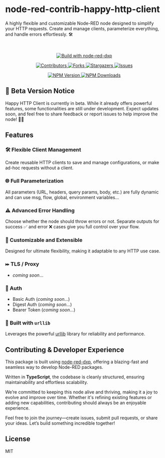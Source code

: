 # node-red-contrib-happy-http-client

A highly flexible and customizable Node-RED node designed to simplify your HTTP requests.
Create and manage clients, parameterize everything, and handle errors effortlessly. 🛠️

<br/>
<p align="center">
  <a href="https://www.npmjs.com/package/@keload/node-red-dxp" aria-label="Build with node-red-dxp">
    <img src="https://img.shields.io/badge/Build%20with-node--red--dxp-blue?style=for-the-badge" alt="Build with node-red-dxp">
  </a>
</p>
<p align="center">
    <a href="https://github.com/clement-berard/node-red-contrib-happy-http-client/graphs/contributors">
        <img src="https://img.shields.io/github/contributors/clement-berard/node-red-contrib-happy-http-client.svg?style=for-the-badge" alt="Contributors">
    </a>
    <a href="https://github.com/clement-berard/node-red-contrib-happy-http-client/network/members">
        <img src="https://img.shields.io/github/forks/clement-berard/node-red-contrib-happy-http-client.svg?style=for-the-badge" alt="Forks">
    </a>
    <a href="https://github.com/clement-berard/node-red-contrib-happy-http-client/stargazers">
        <img src="https://img.shields.io/github/stars/clement-berard/node-red-contrib-happy-http-client.svg?style=for-the-badge" alt="Stargazers">
    </a>
    <a href="https://github.com/clement-berard/node-red-contrib-happy-http-client/issues">
        <img src="https://img.shields.io/github/issues/clement-berard/node-red-contrib-happy-http-client.svg?style=for-the-badge" alt="Issues">
    </a>
</p>
<p align="center">
  <a aria-label="NPM Version" href="https://www.npmjs.com/package/@keload/node-red-contrib-happy-http-client">
    <img alt="NPM Version" src="https://img.shields.io/npm/v/@keload/node-red-contrib-happy-http-client.svg?label=NPM&logo=npm&style=for-the-badge&color=0470FF&logoColor=white">
  </a>
  <a aria-label="NPM Download Count" href="https://www.npmjs.com/package/@keload/node-red-contrib-happy-http-client">
    <img alt="NPM Downloads" src="https://img.shields.io/npm/dt/@keload/node-red-contrib-happy-http-client?label=Downloads&style=for-the-badge&color=67ACF3">
  </a>
</p>


## 🚧 Beta Version Notice

Happy HTTP Client is currently in beta. While it already offers powerful features, some functionalities are still under development.
Expect updates soon, and feel free to share feedback or report issues to help improve the node! 🚀✨

## Features

### 🛠️ Flexible Client Management

Create reusable HTTP clients to save and manage configurations, or make ad-hoc requests without a client.

### 🌐 Full Parameterization

All parameters (URL, headers, query params, body, etc.) are fully dynamic and can use msg, flow, global, environment variables...

### ⚠️ Advanced Error Handling

Choose whether the node should throw errors or not. Separate outputs for success ✅ and error ❌ cases give you full control over your flow.

### 🎨 Customizable and Extensible

Designed for ultimate flexibility, making it adaptable to any HTTP use case.

### ⏩︎ TLS / Proxy

- _coming soon_...

### 🔐 Auth

- Basic Auth (_coming soon_...)
- Digest Auth (_coming soon_...)
- Bearer Token (_coming soon_...)

### 🚀 Built with `urllib`

Leverages the powerful [urllib](https://www.npmjs.com/package/urllib) library for reliability and performance.

## Contributing & Developer Experience
This package is built using [node-red-dxp](https://www.npmjs.com/package/@keload/node-red-dxp), offering a blazing-fast and seamless way to develop Node-RED packages. 

Written in **TypeScript**, the codebase is cleanly structured, ensuring maintainability and effortless scalability.

We’re committed to keeping this node alive and thriving, making it a joy to evolve and improve over time. Whether it's refining existing features or adding new capabilities, contributing should always be an enjoyable experience.

Feel free to join the journey—create issues, submit pull requests, or share your ideas. Let’s build something incredible together!

## License

MIT
